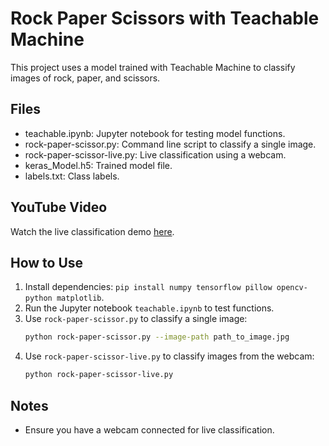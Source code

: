 # Rock Paper Scissors with Teachable Machine

This project uses a model trained with Teachable Machine to classify images of rock, paper, and scissors.

## Files
- teachable.ipynb: Jupyter notebook for testing model functions.
- rock-paper-scissor.py: Command line script to classify a single image.
- rock-paper-scissor-live.py: Live classification using a webcam.
- keras_Model.h5: Trained model file.
- labels.txt: Class labels.

## YouTube Video
Watch the live classification demo [here](https://youtu.be/HW8p2XjJQM8).

## How to Use
1. Install dependencies: `pip install numpy tensorflow pillow opencv-python matplotlib`.
2. Run the Jupyter notebook `teachable.ipynb` to test functions.
3. Use `rock-paper-scissor.py` to classify a single image:
    ```sh
    python rock-paper-scissor.py --image-path path_to_image.jpg
    ```
4. Use `rock-paper-scissor-live.py` to classify images from the webcam:
    ```sh
    python rock-paper-scissor-live.py
    ```

## Notes
- Ensure you have a webcam connected for live classification.
